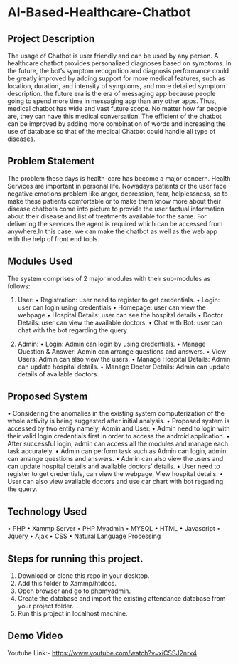 # AI-Based-Healthcare-Chatbot

## Project Description
The usage of Chatbot is user friendly and can be used by any person. A healthcare chatbot provides personalized diagnoses based on symptoms. In the future, the bot’s symptom recognition and diagnosis performance could be greatly improved by adding support for more medical features, such as location, duration, and intensity of symptoms, and more detailed symptom description. the future era is the era of messaging app because people going to spend more time in messaging app than any other apps. Thus, medical chatbot has wide and vast future scope. No matter how far people are, they can have this medical conversation. The efficient of the chatbot can be improved by adding more combination of words and increasing the use of database so that of the medical Chatbot could handle all type of diseases.  

## Problem Statement
The problem these days is health-care has become a major concern. Health Services are important in personal life. Nowadays patients or the user face negative emotions problem like anger, depression, fear, helplessness, so to make these patients comfortable or to make them know more about their disease chatbots come into picture to provide the user factual information about their disease and list of treatments available for the same. For delivering the services the agent is required which can be accessed from anywhere.In this case, we can make the chatbot as well as the web app with the help of front end tools.

## Modules Used
The system comprises of 2 major modules with their sub-modules as follows:
1.	User:
•	Registration: user need to register to get credentials.
•	Login: user can login using credentials
•	Homepage: user can view the webpage 
•	Hospital Details: user can see the hospital details
•	Doctor Details: user can view the available doctors.
•	Chat with Bot: user can chat with the bot regarding the query

 
2.	Admin:
•	Login: Admin can login by using credentials.
•	Manage Question & Answer: Admin can arrange questions and answers.
•	View Users: Admin can also view the users. 
•	Manage Hospital Details: Admin can update hospital details.
•	Manage Doctor Details: Admin can update details of available doctors.
 
## Proposed System
•	Considering the anomalies in the existing system computerization of the whole activity is being suggested after initial analysis.
•	Proposed system is accessed by two entity namely, Admin and User.
•	Admin need to login with their valid login credentials first in order to access the android application.
•	After successful login, admin can access all the modules and manage each task accurately.
•	Admin can perform task such as Admin can login, admin can arrange questions and answers.
•	Admin can also view the users and can update hospital details and available doctors’ details.
•	User need to register to get credentials, can view the webpage, View hospital details.
•	User can also view available doctors and use car chart with bot regarding the query.

## Technology Used
• PHP
• Xammp Server
• PHP Myadmin
• MYSQL
• HTML
• Javascript
• Jquery
• Ajax
• CSS
• Natural Language Processing

## Steps for running this project.
1. Download or clone this repo in your desktop.
2. Add this folder to Xammp/htdocs.
3. Open browser and go to phpmyadmin.
4. Create the database and import the existing attendance database from your project folder.
5. Run this project in localhost machine.

## Demo Video
Youtube Link:- https://www.youtube.com/watch?v=xiCSSJ2nrx4
 
